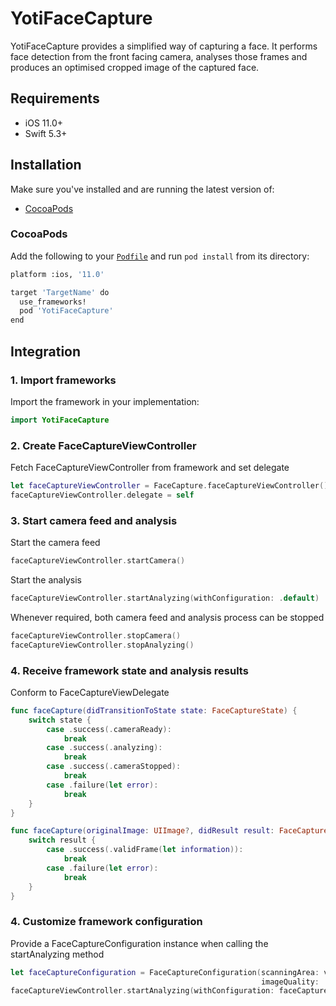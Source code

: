 # YotiFaceCapture

YotiFaceCapture provides a simplified way of capturing a face. It performs face detection from the front facing camera, analyses those frames and produces an optimised cropped image of the captured face.

## Requirements
- iOS 11.0+
- Swift 5.3+

## Installation
Make sure you've installed and are running the latest version of:
- [CocoaPods](https://guides.cocoapods.org/using/getting-started.html)

### CocoaPods
Add the following to your [`Podfile`](https://guides.cocoapods.org/using/the-podfile.html) and run `pod install` from its directory:
```bash
platform :ios, '11.0'

target 'TargetName' do
  use_frameworks!
  pod 'YotiFaceCapture'
end
```

## Integration
### 1. Import frameworks
Import the framework in your implementation:
```swift
import YotiFaceCapture
```

### 2. Create FaceCaptureViewController 
Fetch FaceCaptureViewController from framework and set delegate
```swift
let faceCaptureViewController = FaceCapture.faceCaptureViewController()
faceCaptureViewController.delegate = self
```

### 3. Start camera feed and analysis
Start the camera feed
```swift
faceCaptureViewController.startCamera()
```
Start the analysis
```swift
faceCaptureViewController.startAnalyzing(withConfiguration: .default)
```

Whenever required, both camera feed and analysis process can be stopped
```swift
faceCaptureViewController.stopCamera()
faceCaptureViewController.stopAnalyzing()
```
### 4. Receive framework state and analysis results
Conform to FaceCaptureViewDelegate
```swift
func faceCapture(didTransitionToState state: FaceCaptureState) {
    switch state {
        case .success(.cameraReady):
            break
        case .success(.analyzing):
            break
        case .success(.cameraStopped):
            break
        case .failure(let error):
            break
    }
}

func faceCapture(originalImage: UIImage?, didResult result: FaceCaptureResult) {
    switch result {
        case .success(.validFrame(let information)):
            break
        case .failure(let error):
            break
    }
}
```

### 4. Customize framework configuration
Provide a FaceCaptureConfiguration instance when calling the startAnalyzing method
```swift
let faceCaptureConfiguration = FaceCaptureConfiguration(scanningArea: view.frame,
                                                        imageQuality: .medium)
faceCaptureViewController.startAnalyzing(withConfiguration: faceCaptureConfiguration)    
```
